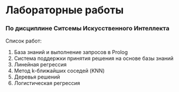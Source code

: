 # Лабораторные работы
### По дисциплине Ситсемы Искусственного Интеллекта

Список работ:
1. База знаний и выполнение запросов в Prolog
2. Система поддержки принятия решения на основе базы знаний
3. Линейная регрессия
4. Метод k-ближайших соседей (KNN)
5. Деревья решений
6. Логистическая регрессия

